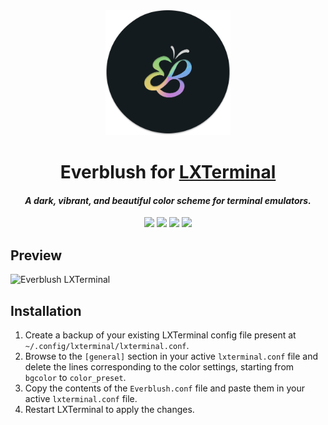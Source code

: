 <div align="center">
    <img src="https://raw.githubusercontent.com/Everblush/.github/main/assets/logo.png" height="200px" width="200px" alt="logo"> 
</div>

<h1 align="center">Everblush for <a href="https://github.com/lxde/lxterminal">LXTerminal</a></h1>

<h4 align="center"><i>A dark, vibrant, and beautiful color scheme for terminal emulators.</i></h4>

<p align="center">
    <a href="https://github.com/Everblush/terminal-emulators/stars"><img src="https://img.shields.io/github/stars/Everblush/terminal-emulators?color=e57474&labelColor=1e2528&style=for-the-badge"></a>
    <a href="https://github.com/Everblush/terminal-emulators/issues"><img src="https://img.shields.io/github/issues/Everblush/terminal-emulators?color=67b0e8&labelColor=1e2528&style=for-the-badge"></a>
    <a href="https://github.com/Everblush/terminal-emulators/blob/main/LICENSE"><img src="https://img.shields.io/static/v1?label=license&message=MIT&color=8ccf7e&labelColor=1e2528&style=for-the-badge"></a>
    <a href="https://github.com/Everblush/terminal-emulators/network/members"><img src="https://img.shields.io/github/forks/Everblush/terminal-emulators?color=e5c76b&labelColor=1e2528&style=for-the-badge"></a>
</p>

## Preview

![Everblush LXTerminal](https://raw.githubusercontent.com/prateektade/everblush-terminal-emulators/rework-repository/assets/Everblush-LXTerminal.webp)

## Installation

1. Create a backup of your existing LXTerminal config file present at `~/.config/lxterminal/lxterminal.conf`.
2. Browse to the `[general]` section in your active `lxterminal.conf` file and delete the lines corresponding to the color settings, starting from `bgcolor` to `color_preset`.
3. Copy the contents of the `Everblush.conf` file and paste them in your active `lxterminal.conf` file.
4. Restart LXTerminal to apply the changes.
